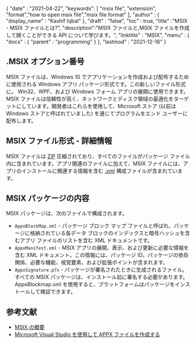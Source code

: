 {
  "date" : "2021-04-22",
  "keywords": [ "msix file", "extension", "format","how to open msix file","msix file format" ],
  "author" : {
    "display_name" : "Kashif Iqbal"
},
  "draft" : "false",
  "toc" : true,
  "title" :"MSIX - MSIX ファイルとは?",
  "description":"MSIX ファイルと,MSIX ファイルを作成して開くことができる API について学びます。",
  "linktitle" : "MSIX",
  "menu" : {
    "docs" : {
      "parent" : "programming"
}
},
  "lastmod" : "2021-12-16"
}

## .MSIX オプション番号

MSIX ファイルは、Windows 10 でアプリケーションを作成および配布するために使用される Windows アプリ パッケージ形式です。この新しいファイル形式に。 Win32、WPF、および Windows フォーム アプリの展開に使用できます。 MSIX ファイルは信頼性が高く、ネットワークとディスク領域の最適化をターゲットにしています。開発者はこれらを使用して、Microsoft ストア (以前は Windows ストアと呼ばれていました) を通じてプログラムをエンド ユーザーに配布します。

## MSIX ファイル形式 - 詳細情報

MSIX ファイルは [ZIP](/compression/zip/) 圧縮されており、すべてのファイルがパッケージ ファイル内に含まれています。アプリ関連のファイルに加えて、MSIX ファイルには、アプリのインストールに関連する情報を含む [.xml](/web/xml/) 構成ファイルが含まれています。

## MSIX パッケージの内容

MSIX パッケージは、次のファイルで構成されます。

* `AppxBlockMap.xml` - パッケージ ブロック マップ ファイルと呼ばれ、パッケージに格納されている各データ ブロックのインデックスと暗号ハッシュを含むアプリ ファイルのリストを含む XML ドキュメントです。
* `AppxManifest.xml` - MSIX アプリの展開、表示、および更新に必要な情報を含む XML ドキュメント。この情報には、パッケージ ID、パッケージの依存関係、必要な機能、視覚要素、および拡張ポイントが含まれます。
* `AppxSignature.p7x` - パッケージが署名されたときに生成されるファイル。すべての MSIX パッケージは、インストール前に署名する必要があります。 AppxBlockmap.xml を使用すると、プラットフォームはパッケージをインストールして検証できます。

## 参考文献

* [MSIX の概要](https://learn.microsoft.com/en-us/windows/msix/overview)
* [Microsoft Visual Studio を使用して APPX ファイルを作成する](https://learn.microsoft.com/en-us/windows/msix/desktop/vs-package-overview)


